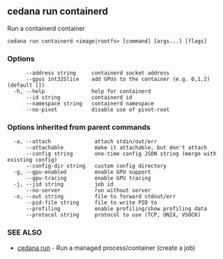 ## cedana run containerd

Run a containerd container

```
cedana run containerd <image|rootfs> [command] [args...] [flags]
```

### Options

```
      --address string     containerd socket address
      --gpus int32Slice    add GPUs to the container (e.g. 0,1,2) (default [])
  -h, --help               help for containerd
      --id string          containerd id
      --namespace string   containerd namespace
      --no-pivot           disable use of pivot-root
```

### Options inherited from parent commands

```
  -a, --attach              attach stdin/out/err
      --attachable          make it attachable, but don't attach
      --config string       one-time config JSON string (merge with existing config)
      --config-dir string   custom config directory
  -g, --gpu-enabled         enable GPU support
      --gpu-tracing         enable GPU tracing
  -j, --jid string          job id
      --no-server           run without server
  -o, --out string          file to forward stdout/err
      --pid-file string     file to write PID to
      --profiling           enable profiling/show profiling data
      --protocol string     protocol to use (TCP, UNIX, VSOCK)
```

### SEE ALSO

* [cedana run](cedana_run.md)	 - Run a managed process/container (create a job)

